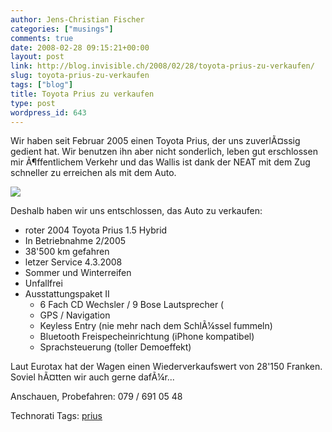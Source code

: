 ```yaml
---
author: Jens-Christian Fischer
categories: ["musings"]
comments: true
date: 2008-02-28 09:15:21+00:00
layout: post
link: http://blog.invisible.ch/2008/02/28/toyota-prius-zu-verkaufen/
slug: toyota-prius-zu-verkaufen
tags: ["blog"]
title: Toyota Prius zu verkaufen
type: post
wordpress_id: 643
---
```


Wir haben seit Februar 2005 einen Toyota Prius, der uns zuverlÃ¤ssig gedient hat. Wir benutzen ihn aber nicht sonderlich, leben gut erschlossen mir Ã¶ffentlichem Verkehr und das Wallis ist dank der NEAT mit dem Zug schneller zu erreichen als mit dem Auto.

![](http://blog.invisible.ch/images/prius.jpg)

Deshalb haben wir uns entschlossen, das Auto zu verkaufen:

* roter 2004 Toyota Prius 1.5 Hybrid
* In Betriebnahme 2/2005
* 38'500 km gefahren
* letzer Service 4.3.2008 
* Sommer und Winterreifen
* Unfallfrei
* Ausstattungspaket II
  * 6 Fach CD Wechsler / 9 Bose Lautsprecher (
  * GPS / Navigation
  * Keyless Entry (nie mehr nach dem SchlÃ¼ssel fummeln)
  * Bluetooth Freispecheinrichtung (iPhone kompatibel)
  * Sprachsteuerung (toller Demoeffekt)

Laut Eurotax hat der Wagen einen Wiederverkaufswert von 28'150 Franken. Soviel hÃ¤tten wir auch gerne dafÃ¼r... 

Anschauen, Probefahren: 079 / 691 05 48





Technorati Tags: [prius](http://www.technorati.com/tag/prius)
